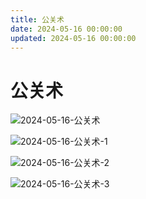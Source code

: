 ```yaml
---
title: 公关术
date: 2024-05-16 00:00:00
updated: 2024-05-16 00:00:00
---
```


# 公关术

![2024-05-16-公关术](assets/2024-05-16-公关术.jpeg)

![2024-05-16-公关术-1](assets/2024-05-16-公关术-1.jpeg)

![2024-05-16-公关术-2](assets/2024-05-16-公关术-2.jpeg)

![2024-05-16-公关术-3](assets/2024-05-16-公关术-3.jpeg)

